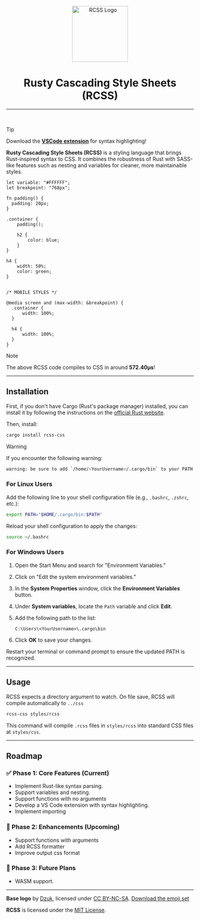 <div id="toc">
  <ul style="list-style: none">
    <summary>
      <p align="center">
        <img src="./assets/logo/128.png" alt="RCSS Logo" width="150">
      </p>
    </summary>
  </ul>
</div>

<div align="center">
  <div id="toc">
    <ul style="list-style: none">
      <summary>
        <h1>Rusty Cascading Style Sheets (RCSS)</h1>
      </summary>
    </ul>
  </div>
</div>

---

<p align="center">
  <a aria-label="License" href="https://github.com/ved-patel226/rcss/blob/master/LICENSE"><img alt="" src="https://img.shields.io/npm/l/turbo.svg?style=for-the-badge&labelColor=000000&color="></a>
  <a aria-label="Join the community on GitHub" href="https://github.com/ved-patel226/rcss/discussions"><img alt="" src="https://img.shields.io/badge/Join%20the%20community-blueviolet.svg?style=for-the-badge&logo=turborepo&labelColor=000000&logoWidth=20&logoColor=white"></a>
  <a aria-label="Crates.io Package" href="https://crates.io/crates/rcss-css"><img alt="" src="https://img.shields.io/crates/v/rcss-css?style=for-the-badge"></a>
</p>

> [!TIP]
> Download the **[VSCode extension](https://marketplace.visualstudio.com/items?itemName=rcss-syntax-highlighting.rcss)** for syntax highlighting!

**Rusty Cascading Style Sheets (RCSS)** is a styling language that brings Rust-inspired syntax to CSS. It combines the robustness of Rust with SASS-like features such as nesting and variables for cleaner, more maintainable styles.

```rcss
let variable: "#FFFFFF";
let breakpoint: "768px";

fn padding() {
  padding: 20px;
}

.container {
    padding();

    h2 {
        color: blue;
    }
}

h4 {
    width: 50%;
    color: green;
}


/* MOBILE STYLES */

@media screen and (max-width: &breakpoint) {
  .container {
      width: 100%;
  }

  h4 {
      width: 100%;
  }
}
```

> [!NOTE]
> The above RCSS code compiles to CSS in around **572.40µs**!

---

<div id="toc">
  <ul style="list-style: none">
    <summary>
      <h2> Installation </h2>
    </summary>
  </ul>
</div>

First, if you don't have Cargo (Rust's package manager) installed, you can install it by following the instructions on the [official Rust website](https://www.rust-lang.org/tools/install).

Then, install:

```bash
cargo install rcss-css
```

> [!WARNING]
> If you encounter the following warning:
>
> ```bash
> warning: be sure to add `/home/<YourUsername>/.cargo/bin` to your PATH to be able to run the installed binaries
> ```
>
> ### **For Linux Users**
>
> Add the following line to your shell configuration file (e.g., `.bashrc`, `.zshrc`, etc.):
>
> ```bash
> export PATH="$HOME/.cargo/bin:$PATH"
> ```
>
> Reload your shell configuration to apply the changes:
>
> ```bash
> source ~/.bashrc
> ```
>
> ### **For Windows Users**
>
> 1. Open the Start Menu and search for "Environment Variables."
> 2. Click on "Edit the system environment variables."
> 3. In the **System Properties** window, click the **Environment Variables** button.
> 4. Under **System variables**, locate the `Path` variable and click **Edit**.
> 5. Add the following path to the list:
>
>    ```
>    C:\Users\<YourUsername>\.cargo\bin
>    ```
>
> 6. Click **OK** to save your changes.
>
> Restart your terminal or command prompt to ensure the updated PATH is recognized.

---

<div id="toc">
  <ul style="list-style: none">
    <summary>
      <h2> Usage </h2>
    </summary>
  </ul>
</div>

RCSS expects a directory argument to watch. On file save, RCSS will compile automatically to `../css`

```bash
rcss-css styles/rcss
```

This command will compile `.rcss` files in `styles/rcss` into standard CSS files at `styles/css`.

---

<div id="toc">
  <ul style="list-style: none">
    <summary>
      <h2> Roadmap </h2>
    </summary>
  </ul>
</div>

### ✅ Phase 1: Core Features (Current)

- Implement Rust-like syntax parsing.
- Support variables and nesting.
- Support functions with no arguments
- Develop a VS Code extension with syntax highlighting.
- Implement importing

### 🚧 Phase 2: Enhancements (Upcoming)

- Support functions with arguments
- Add RCSS formatter
- Improve output css format

### 🔮 Phase 3: Future Plans

- WASM support.

---

**Base logo** by [Dzuk](https://github.com/dzuk-mutant), licensed under [CC BY-NC-SA](https://creativecommons.org/licenses/by-nc-sa/4.0/). [Download the emoji set](https://rustacean.net/fan-art.html#fanart)

**RCSS** is licensed under the [MIT License](https://opensource.org/licenses/MIT).
